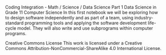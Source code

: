 Coding Integration - Math / Science / Data Science
Part 1 Data Science in Grade 11 Computer Science
In this first notebook we will be exploring how to design software independently and as part of a team, using industry-standard programming tools and applying the software development life-cycle model. They will also write and use subprograms within computer programs.

Creative Commons License
This work is licensed under a Creative Commons Attribution-NonCommercial-ShareAlike 4.0 International License.
